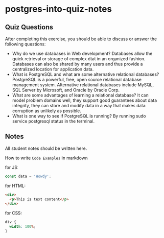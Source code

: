 # postgres-into-quiz-notes

## Quiz Questions

After completing this exercise, you should be able to discuss or answer the following questions:

- Why do we use databases in Web development?
  Databases allow the quick retrieval or storage of complex dtat in an organized fashion. Databases can also be shared by many users and thus provide a centralized location for application data.
- What is PostgreSQL and what are some alternative relational databases?
  PostgreSQL is a powerful, free, open source relational database management system. Alternative relational databases include MySQL, SQL Server by Microsoft, and Oracle by Oracle Corp.
- What are some advantages of learning a relational database?
  It can model problem domains well, they support good guarantees about data integrity, they can store and modify data in a way that makes data corruption as unlikely as possible.
- What is one way to see if PostgreSQL is running?
  By running sudo service postgresql status in the terminal.

## Notes

All student notes should be written here.

How to write `Code Examples` in markdown

for JS:

```javascript
const data = 'Howdy';
```

for HTML:

```html
<div>
  <p>This is text content</p>
</div>
```

for CSS:

```css
div {
  width: 100%;
}
```
